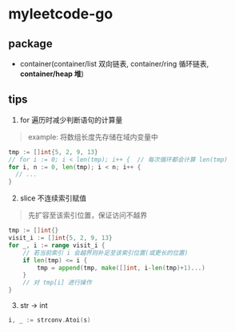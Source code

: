 # myleetcode-go

## package

- container(container/list 双向链表, container/ring 循环链表, **container/heap 堆**)

## tips

1. for 遍历时减少判断语句的计算量

> example: 将数组长度先存储在域内变量中

```go
tmp := []int{5, 2, 9, 13}
// for i := 0; i < len(tmp); i++ {	// 每次循环都会计算 len(tmp)
for i, n := 0, len(tmp); i < n; i++ {
  // ...
}
```

2. slice 不连续索引赋值

> 先扩容至该索引位置，保证访问不越界

```go
tmp := []int{}
visit_i := []int{5, 2, 9, 13}
for _, i := range visit_i {
    // 若当前索引 i 会越界则补足至该索引位置(或更长的位置)
    if len(tmp) <= i {
        tmp = append(tmp, make([]int, i-len(tmp)+1)...)
    }
    // 对 tmp[i] 进行操作
}
```

3. str -> int

```go
i, _ := strconv.Atoi(s)
```
